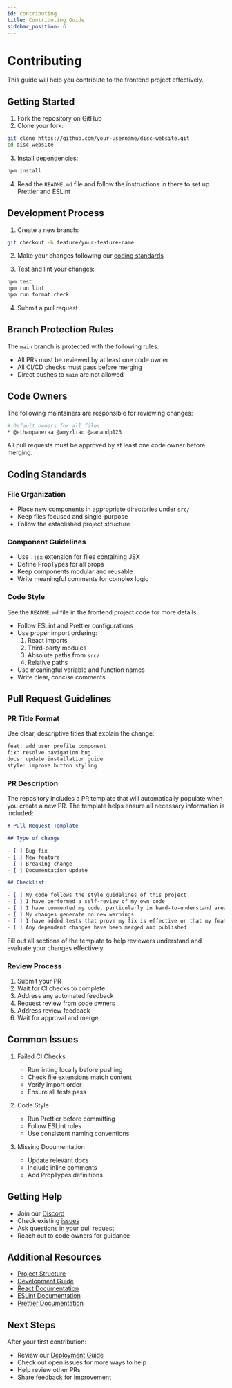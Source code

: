 ```yaml
---
id: contributing
title: Contributing Guide
sidebar_position: 6
---
```


# Contributing

This guide will help you contribute to the frontend project effectively.

## Getting Started

1. Fork the repository on GitHub
2. Clone your fork:

```bash
git clone https://github.com/your-username/disc-website.git
cd disc-website
```

3. Install dependencies:

```bash
npm install
```

4. Read the `README.md` file and follow the instructions in there
   to set up Prettier and ESLint

## Development Process

1. Create a new branch:

```bash
git checkout -b feature/your-feature-name
```

2. Make your changes following our [coding standards](#coding-standards)

3. Test and lint your changes:

```bash
npm test
npm run lint
npm run format:check
```

4. Submit a pull request

## Branch Protection Rules

The `main` branch is protected with the following rules:

* All PRs must be reviewed by at least one code owner
* All CI/CD checks must pass before merging
* Direct pushes to `main` are not allowed

## Code Owners

The following maintainers are responsible for reviewing changes:

```bash
# Default owners for all files
* @ethanpaneraa @amyzliao @aanandp123
```

All pull requests must be approved by at least one code owner before merging.

## Coding Standards

### File Organization

* Place new components in appropriate directories under `src/`
* Keep files focused and single-purpose
* Follow the established project structure

### Component Guidelines

* Use `.jsx` extension for files containing JSX
* Define PropTypes for all props
* Keep components modular and reusable
* Write meaningful comments for complex logic

### Code Style

See the `README.md` file in the frontend project code for more details.

* Follow ESLint and Prettier configurations
* Use proper import ordering:
  1. React imports
  2. Third-party modules
  3. Absolute paths from `src/`
  4. Relative paths
* Use meaningful variable and function names
* Write clear, concise comments

## Pull Request Guidelines

### PR Title Format

Use clear, descriptive titles that explain the change:

```bash
feat: add user profile component
fix: resolve navigation bug
docs: update installation guide
style: improve button styling
```

### PR Description

The repository includes a PR template that will automatically populate when you create a new PR. The template helps ensure all necessary information is included:

```markdown
# Pull Request Template

## Type of change

- [ ] Bug fix
- [ ] New feature
- [ ] Breaking change
- [ ] Documentation update

## Checklist:

- [ ] My code follows the style guidelines of this project
- [ ] I have performed a self-review of my own code
- [ ] I have commented my code, particularly in hard-to-understand areas
- [ ] My changes generate no new warnings
- [ ] I have added tests that prove my fix is effective or that my feature works
- [ ] Any dependent changes have been merged and published
```

Fill out all sections of the template to help reviewers understand and evaluate your changes effectively.

### Review Process

1. Submit your PR
2. Wait for CI checks to complete
3. Address any automated feedback
4. Request review from code owners
5. Address review feedback
6. Wait for approval and merge

## Common Issues

1. Failed CI Checks

   - Run linting locally before pushing
   - Check file extensions match content
   - Verify import order
   - Ensure all tests pass

2. Code Style

   - Run Prettier before committing
   - Follow ESLint rules
   - Use consistent naming conventions

3. Missing Documentation
   - Update relevant docs
   - Include inline comments
   - Add PropTypes definitions

## Getting Help

* Join our [Discord](https://discord.gg/mqRQ7s9CyS)
* Check existing [issues](https://github.com/DISC-NU/disc-website/issues)
* Ask questions in your pull request
* Reach out to code owners for guidance

## Additional Resources

* [Project Structure](./project-structure.md)
* [Development Guide](./development.md)
* [React Documentation](https://reactjs.org/)
* [ESLint Documentation](https://eslint.org/)
* [Prettier Documentation](https://prettier.io/)

## Next Steps

After your first contribution:

* Review our [Deployment Guide](./deployment.md)
* Check out open issues for more ways to help
* Help review other PRs
* Share feedback for improvement
